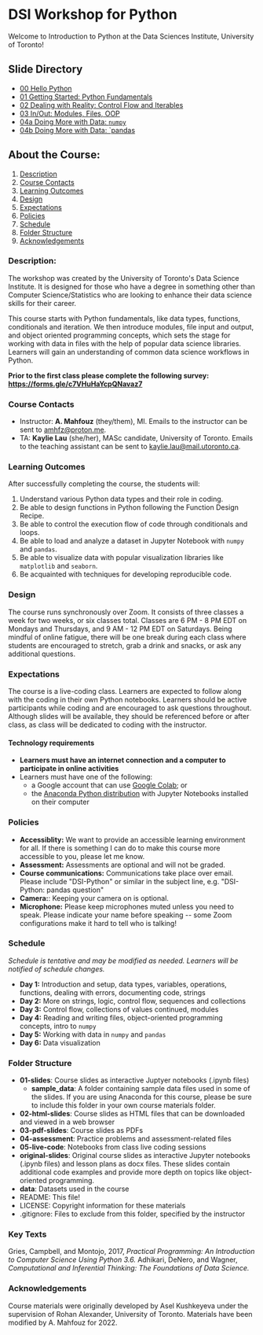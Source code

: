 # DSI Workshop for Python

Welcome to Introduction to Python at the Data Sciences Institute, University of Toronto!

## Slide Directory
* [00 Hello Python](https://amfz.github.io/dsi-python-workshop/slides/00_hello_python.slides#/)
* [01 Getting Started: Python Fundamentals](https://amfz.github.io/dsi-python-workshop/slides/01_getting_started_fundamentals.slides#/)
* [02 Dealing with Reality: Control Flow and Iterables](https://amfz.github.io/dsi-python-workshop/slides/02_reality_control_flow_iterables.slides#/)
* [03 In/Out: Modules, Files, OOP](https://amfz.github.io/dsi-python-workshop/slides/03_in_out_modules_files_oop.slides#/)
* [04a Doing More with Data: `numpy`](https://amfz.github.io/dsi-python-workshop/slides/04a_data_numpy.slides#/)
* [04b Doing More with Data: `pandas](https://amfz.github.io/dsi-python-workshop/slides/04b_data_pandas.slides#/)

## About the Course:
1. [Description](#description)
2. [Course Contacts](#course-contacts)
3. [Learning Outcomes](#learning-outcomes)
4. [Design](#design)
5. [Expectations](#expectations)
6. [Policies](#policies)
7. [Schedule](#schedule)
8. [Folder Structure](#folder-structure)
9. [Acknowledgements](#acknowledgements)

### Description:
The workshop was created by the University of Toronto's Data Science Institute. It is designed for those who have a degree in something other than Computer Science/Statistics who are looking to enhance their data science skills for their career.

This course starts with Python fundamentals, like data types, functions, conditionals and iteration. We then introduce modules, file input and output, and object oriented programming concepts, which sets the stage for working with data in files with the help of popular data science libraries. Learners will gain an understanding of common data science workflows in Python. 

**Prior to the first class please complete the following survey:
https://forms.gle/c7VHuHaYcpQNavaz7**

### Course Contacts
* Instructor: **A. Mahfouz** (they/them), MI. Emails to the instructor can be sent to amhfz@proton.me.
* TA: **Kaylie Lau** (she/her), MASc candidate, University of Toronto. Emails to the teaching assistant can be sent to kaylie.lau@mail.utoronto.ca.


### Learning Outcomes
After successfully completing the course, the students will:
1. Understand various Python data types and their role in coding.
2. Be able to design functions in Python following the Function Design Recipe.
3. Be able to control the execution flow of code through conditionals and loops.
4. Be able to load and analyze a dataset in Jupyter Notebook with `numpy` and `pandas`.
5. Be able to visualize data with popular visualization libraries like `matplotlib` and `seaborn`.
6. Be acquainted with techniques for developing reproducible code.

### Design
The course runs synchronously over Zoom. It consists of three classes a week for two weeks, or six classes total. Classes are 6 PM - 8 PM EDT on Mondays and Thursdays, and 9 AM - 12 PM EDT on Saturdays. Being mindful of online fatigue, there will be one break during each class where students are encouraged to stretch, grab a drink and snacks, or ask any additional questions.

### Expectations
The course is a live-coding class. Learners are expected to follow along with the coding in their own Python notebooks. Learners should be active participants while coding and are encouraged to ask questions throughout. Although slides will be available, they should be referenced before or after class, as class will be dedicated to coding with the instructor.

#### Technology requirements
* **Learners must have an internet connection and a computer to participate in online activities**
* Learners must have one of the following:
  * a Google account that can use [Google Colab](https://colab.research.google.com/); or
  * the [Anaconda Python distribution](https://www.anaconda.com/products/distribution) with Jupyter Notebooks installed on their computer

### Policies
* **Accessiblity:** We want to provide an accessible learning environment for all. If there is something I can do to make this course more accessible to you, please let me know.
* **Assessment:** Assessments are optional and will not be graded.
* **Course communications:** Communications take place over email. Please include "DSI-Python" or similar in the subject line, e.g. "DSI-Python: pandas question"
* **Camera:**: Keeping your camera on is optional.
* **Microphone:** Please keep microphones muted unless you need to speak. Please indicate your name before speaking -- some Zoom configurations make it hard to tell who is talking!

### Schedule
*Schedule is tentative and may be modified as needed. Learners will be notified of schedule changes.*

* **Day 1:** Introduction and setup, data types, variables, operations, functions, dealing with errors, documenting code, strings
* **Day 2:** More on strings, logic, control flow, sequences and collections
* **Day 3:** Control flow, collections of values continued, modules
* **Day 4:** Reading and writing files, object-oriented programming concepts, intro to `numpy`
* **Day 5:** Working with data in `numpy` and `pandas`
* **Day 6:** Data visualization

### Folder Structure
* **01-slides**: Course slides as interactive Juptyer notebooks (.ipynb files)
  * **sample_data**: A folder containing sample data files used in some of the slides. If you are using Anaconda for this course, please be sure to include this folder in your own course materials folder.
* **02-html-slides**: Course slides as HTML files that can be downloaded and viewed in a web browser
* **03-pdf-slides**: Course slides as PDFs
* **04-assessment**: Practice problems and assessment-related files
* **05-live-code**: Notebooks from class live coding sessions
* **original-slides**: Original course slides as interactive Jupyter notebooks (.ipynb files) and lesson plans as docx files. These slides contain additional code examples and provide more depth on topics like object-oriented programming.
* **data**: Datasets used in the course
* README: This file!
* LICENSE: Copyright information for these materials
* .gitignore: Files to exclude from this folder, specified by the instructor

### Key Texts
Gries, Campbell, and Montojo, 2017, _Practical Programming: An Introduction to Computer Science Using Python 3.6._
Adhikari, DeNero, and Wagner, _Computational and Inferential Thinking: The Foundations of Data Science._

### Acknowledgements
Course materials were originally developed by Asel Kushkeyeva under the supervision of Rohan Alexander, University of Toronto. Materials have been modified by A. Mahfouz for 2022.
